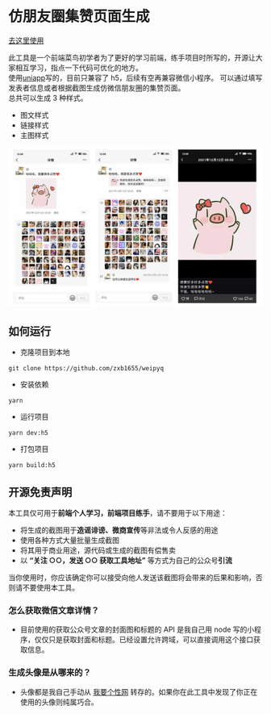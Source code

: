 # 仿朋友圈集赞页面生成

[去这里使用](https://pyq.jzzz66.cn/about.html)

此工具是一个前端菜鸟初学者为了更好的学习前端，练手项目时所写的，开源让大家相互学习，指点一下代码可优化的地方。  
使用[uniapp](https://uniapp.dcloud.io/)写的，目前只兼容了 h5，后续有空再兼容微信小程序。
可以通过填写发表者信息或者根据截图生成仿微信朋友圈的集赞页面。  
总共可以生成 3 种样式。

- 图文样式
- 链接样式
- 主图样式

<img style="width: 800px;" src="./gitImg/pyqstyle.png" />

## 如何运行

- 克隆项目到本地

```
git clone https://github.com/zxb1655/weipyq
```

- 安装依赖

```
yarn
```

- 运行项目

```
yarn dev:h5
```

- 打包项目

```
yarn build:h5
```

## 开源免责声明

本工具仅可用于**前端个人学习，前端项目练手**，请不要用于以下用途：

- 将生成的截图用于**造谣诽谤、微商宣传**等非法或令人反感的用途
- 使用各种方式大量批量生成截图
- 将其用于商业用途，源代码或生成的截图有偿售卖
- 以 **“关注 ○○，发送 ○○ 获取工具地址”** 等方式为自己的公众号**引流**

当你使用时，你应该确定你可以接受向他人发送该截图将会带来的后果和影响，否则请不要使用本工具。

### 怎么获取微信文章详情？

- 目前使用的获取公众号文章的封面图和标题的 API 是我自己用 node 写的小程序，仅仅只是获取封面和标题。已经设置允许跨域，可以直接调用这个接口获取信息。

### 生成头像是从哪来的？

- 头像都是我自己手动从 [我要个性网](https://www.woyaogexing.com/) 转存的。如果你在此工具中发现了你正在使用的头像则纯属巧合。
